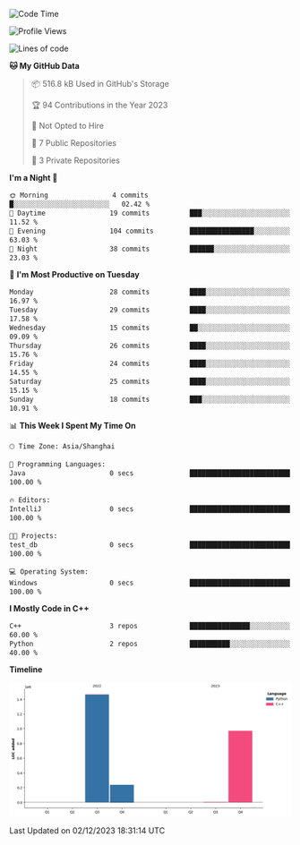 <!--START_SECTION:waka-->
![Code Time](http://img.shields.io/badge/Code%20Time-63%20hrs%2026%20mins-blue)

![Profile Views](http://img.shields.io/badge/Profile%20Views-81-blue)

![Lines of code](https://img.shields.io/badge/From%20Hello%20World%20I%27ve%20Written-2.7%20million%20lines%20of%20code-blue)

**🐱 My GitHub Data** 

> 📦 516.8 kB Used in GitHub's Storage 
 > 
> 🏆 94 Contributions in the Year 2023
 > 
> 🚫 Not Opted to Hire
 > 
> 📜 7 Public Repositories 
 > 
> 🔑 3 Private Repositories 
 > 
**I'm a Night 🦉** 

```text
🌞 Morning                4 commits           █░░░░░░░░░░░░░░░░░░░░░░░░   02.42 % 
🌆 Daytime                19 commits          ███░░░░░░░░░░░░░░░░░░░░░░   11.52 % 
🌃 Evening                104 commits         ████████████████░░░░░░░░░   63.03 % 
🌙 Night                  38 commits          ██████░░░░░░░░░░░░░░░░░░░   23.03 % 
```
📅 **I'm Most Productive on Tuesday** 

```text
Monday                   28 commits          ████░░░░░░░░░░░░░░░░░░░░░   16.97 % 
Tuesday                  29 commits          ████░░░░░░░░░░░░░░░░░░░░░   17.58 % 
Wednesday                15 commits          ██░░░░░░░░░░░░░░░░░░░░░░░   09.09 % 
Thursday                 26 commits          ████░░░░░░░░░░░░░░░░░░░░░   15.76 % 
Friday                   24 commits          ████░░░░░░░░░░░░░░░░░░░░░   14.55 % 
Saturday                 25 commits          ████░░░░░░░░░░░░░░░░░░░░░   15.15 % 
Sunday                   18 commits          ███░░░░░░░░░░░░░░░░░░░░░░   10.91 % 
```


📊 **This Week I Spent My Time On** 

```text
🕑︎ Time Zone: Asia/Shanghai

💬 Programming Languages: 
Java                     0 secs              █████████████████████████   100.00 % 

🔥 Editors: 
IntelliJ                 0 secs              █████████████████████████   100.00 % 

🐱‍💻 Projects: 
test_db                  0 secs              █████████████████████████   100.00 % 

💻 Operating System: 
Windows                  0 secs              █████████████████████████   100.00 % 
```

**I Mostly Code in C++** 

```text
C++                      3 repos             ███████████████░░░░░░░░░░   60.00 % 
Python                   2 repos             ██████████░░░░░░░░░░░░░░░   40.00 % 
```



**Timeline**

![Lines of Code chart](https://raw.githubusercontent.com/LeKZzzz/LeKZzzz/master/assets/bar_graph.png)


 Last Updated on 02/12/2023 18:31:14 UTC
<!--END_SECTION:waka-->
